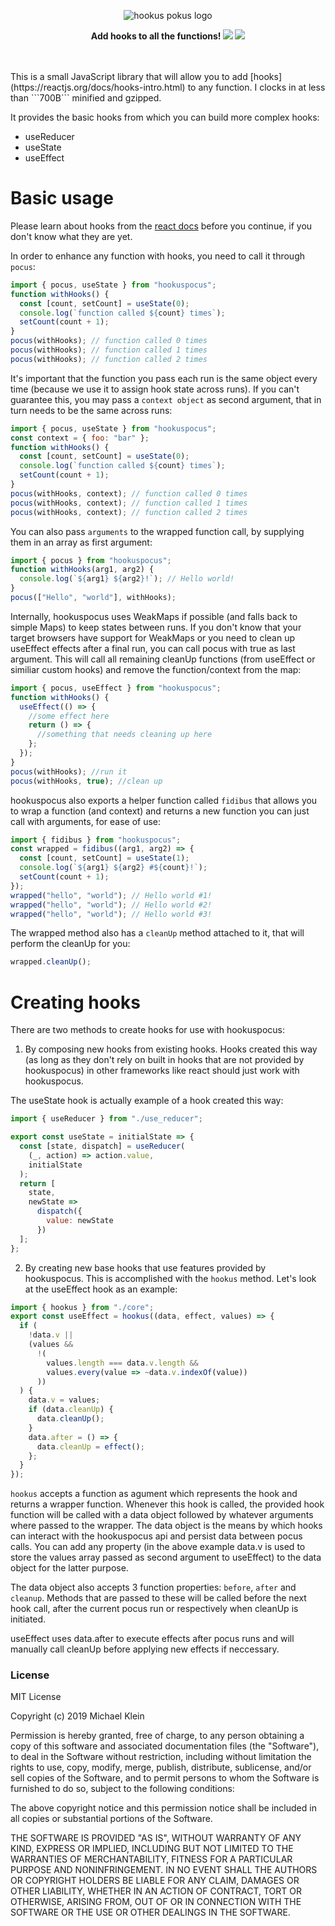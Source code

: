 <p align="center">
  <img src="https://i.imgur.com/G3AHpOs.png" alt="hookus pokus logo">
</p>
<p align="center">
  <b>Add hooks to all the functions! <a href="https://www.npmjs.com/package/hookuspocus" target="_blank"><img src="https://img.shields.io/npm/v/hookuspocus.svg"></a> <a href="https://travis-ci.org/michael-klein/hookuspocus" target="_blank"><img src="https://travis-ci.org/michael-klein/hookuspocus.svg?branch=master"></a></b>
</p>
<br><br>
This is a small JavaScript library that will allow you to add [hooks](https://reactjs.org/docs/hooks-intro.html) to any function. I clocks in at less than ```700B``` minified and gzipped.

It provides the basic hooks from which you can build more complex hooks:

- useReducer
- useState
- useEffect

# Basic usage

Please learn about hooks from the [react docs](https://reactjs.org/docs/hooks-intro.html) before you continue, if you don't know what they are yet.

In order to enhance any function with hooks, you need to call it through `pocus`:

```javascript
import { pocus, useState } from "hookuspocus";
function withHooks() {
  const [count, setCount] = useState(0);
  console.log(`function called ${count} times`);
  setCount(count + 1);
}
pocus(withHooks); // function called 0 times
pocus(withHooks); // function called 1 times
pocus(withHooks); // function called 2 times
```

It's important that the function you pass each run is the same object every time (because we use it to assign hook state across runs). If you can't guarantee this, you may pass a `context object` as second argument, that in turn needs to be the same across runs:

```javascript
import { pocus, useState } from "hookuspocus";
const context = { foo: "bar" };
function withHooks() {
  const [count, setCount] = useState(0);
  console.log(`function called ${count} times`);
  setCount(count + 1);
}
pocus(withHooks, context); // function called 0 times
pocus(withHooks, context); // function called 1 times
pocus(withHooks, context); // function called 2 times
```

You can also pass `arguments` to the wrapped function call, by supplying them in an array as first argument:

```javascript
import { pocus } from "hookuspocus";
function withHooks(arg1, arg2) {
  console.log(`${arg1} ${arg2}!`); // Hello world!
}
pocus(["Hello", "world"], withHooks);
```

Internally, hookuspocus uses WeakMaps if possible (and falls back to simple Maps) to keep states between runs. If you don't know that your target browsers have support for WeakMaps or you need to clean up useEffect effects after a final run, you can call pocus with true as last argument. This will call all remaining cleanUp functions (from useEffect or similiar custom hooks) and remove the function/context from the map:

```javascript
import { pocus, useEffect } from "hookuspocus";
function withHooks() {
  useEffect(() => {
    //some effect here
    return () => {
      //something that needs cleaning up here
    };
  });
}
pocus(withHooks); //run it
pocus(withHooks, true); //clean up
```

hookuspocus also exports a helper function called `fidibus` that allows you to wrap a function (and context) and returns a new function you can just call with arguments, for ease of use:

```javascript
import { fidibus } from "hookuspocus";
const wrapped = fidibus((arg1, arg2) => {
  const [count, setCount] = useState(1);
  console.log(`${arg1} ${arg2} #${count}!`);
  setCount(count + 1);
});
wrapped("hello", "world"); // Hello world #1!
wrapped("hello", "world"); // Hello world #2!
wrapped("hello", "world"); // Hello world #3!
```

The wrapped method also has a `cleanUp` method attached to it, that will perform the cleanUp for you:

```javascript
wrapped.cleanUp();
```

# Creating hooks

There are two methods to create hooks for use with hookuspocus:

1. By composing new hooks from existing hooks. Hooks created this way (as long as they don't rely on built in hooks that are not provided by hookuspocus) in other frameworks like react should just work with hookuspocus.

The useState hook is actually example of a hook created this way:

```javascript
import { useReducer } from "./use_reducer";

export const useState = initialState => {
  const [state, dispatch] = useReducer(
    (_, action) => action.value,
    initialState
  );
  return [
    state,
    newState =>
      dispatch({
        value: newState
      })
  ];
};
```

2. By creating new base hooks that use features provided by hookuspocus. This is accomplished with the `hookus` method. Let's look at the useEffect hook as an example:

```javascript
import { hookus } from "./core";
export const useEffect = hookus((data, effect, values) => {
  if (
    !data.v ||
    (values &&
      !(
        values.length === data.v.length &&
        values.every(value => ~data.v.indexOf(value))
      ))
  ) {
    data.v = values;
    if (data.cleanUp) {
      data.cleanUp();
    }
    data.after = () => {
      data.cleanUp = effect();
    };
  }
});
```

`hookus` accepts a function as agument which represents the hook and returns a wrapper function. Whenever this hook is called, the provided hook function will be called with a data object followed by whatever arguments where passed to the wrapper. The data object is the means by which hooks can interact with the hookuspocus api and persist data between pocus calls. You can add any property (in the above example data.v is used to store the values array passed as second argument to useEffect) to the data object for the latter purpose.

The data object also accepts 3 function properties: `before`, `after` and `cleanup`. Methods that are passed to these will be called before the next hook call, after the current pocus run or respectively when cleanUp is initiated.

useEffect uses data.after to execute effects after pocus runs and will manually call cleanUp before applying new effects if neccessary.

### License

MIT License

Copyright (c) 2019 Michael Klein

Permission is hereby granted, free of charge, to any person obtaining a copy of this software and associated documentation files (the "Software"), to deal in the Software without restriction, including without limitation the rights to use, copy, modify, merge, publish, distribute, sublicense, and/or sell copies of the Software, and to permit persons to whom the Software is furnished to do so, subject to the following conditions:

The above copyright notice and this permission notice shall be included in all copies or substantial portions of the Software.

THE SOFTWARE IS PROVIDED "AS IS", WITHOUT WARRANTY OF ANY KIND, EXPRESS OR IMPLIED, INCLUDING BUT NOT LIMITED TO THE WARRANTIES OF MERCHANTABILITY, FITNESS FOR A PARTICULAR PURPOSE AND NONINFRINGEMENT. IN NO EVENT SHALL THE AUTHORS OR COPYRIGHT HOLDERS BE LIABLE FOR ANY CLAIM, DAMAGES OR OTHER LIABILITY, WHETHER IN AN ACTION OF CONTRACT, TORT OR OTHERWISE, ARISING FROM, OUT OF OR IN CONNECTION WITH THE SOFTWARE OR THE USE OR OTHER DEALINGS IN THE SOFTWARE.
